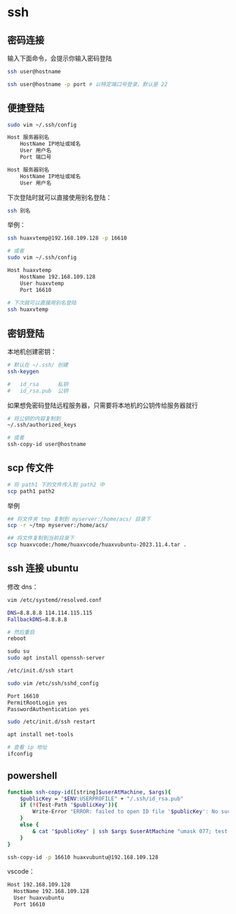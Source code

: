 # ssh

## 密码连接

输入下面命令，会提示你输入密码登陆

```bash
ssh user@hostname

ssh user@hostname -p port # 以特定端口号登录，默认是 22
```

## 便捷登陆

```bash
sudo vim ~/.ssh/config

Host 服务器别名
    HostName IP地址或域名
    User 用户名
    Port 端口号

Host 服务器别名
    HostName IP地址或域名
    User 用户名
```

下次登陆时就可以直接使用别名登陆：

```bash
ssh 别名
```

举例：

```bash
ssh huaxvtemp@192.168.109.128 -p 16610

# 或者
sudo vim ~/.ssh/config

Host huaxvtemp
    HostName 192.168.109.128
    User huaxvtemp
    Port 16610
    
# 下次就可以直接用别名登陆
ssh huaxvtemp
```

## 密钥登陆

本地机创建密钥：

```bash
# 默认在 ~/.ssh/ 创建
ssh-keygen

#   id_rsa      私钥
#   id_rsa.pub  公钥
```
如果想免密码登陆远程服务器，只需要将本地机的公钥传给服务器就行

```bash
# 将公钥的内容复制到
~/.ssh/authorized_keys

# 或者
ssh-copy-id user@hostname
```

## scp 传文件

```bash
# 将 path1 下的文件传入到 path2 中
scp path1 path2
```

举例

```bash
## 将文件夹 tmp 复制到 myserver:/home/acs/ 目录下
scp -r ~/tmp myserver:/home/acs/

## 将文件复制到当前目录下
scp huaxvcode:/home/huaxvcode/huaxvubuntu-2023.11.4.tar .
```

## ssh 连接 ubuntu

修改 dns：

```bash
vim /etc/systemd/resolved.conf

DNS=8.8.8.8 114.114.115.115
FallbackDNS=8.8.8.8

# 然后重启
reboot
```

```bash
sudu su
sudo apt install openssh-server

/etc/init.d/ssh start
```

```bash
sudo vim /etc/ssh/sshd_config

Port 16610
PermitRootLogin yes
PasswordAuthentication yes

sudo /etc/init.d/ssh restart
```

```bash
apt install net-tools

# 查看 ip 地址
ifconfig
```

## powershell

```bash
function ssh-copy-id([string]$userAtMachine, $args){   
    $publicKey = "$ENV:USERPROFILE" + "/.ssh/id_rsa.pub"
    if (!(Test-Path "$publicKey")){
        Write-Error "ERROR: failed to open ID file '$publicKey': No such file"            
    }
    else {
        & cat "$publicKey" | ssh $args $userAtMachine "umask 077; test -d .ssh || mkdir .ssh ; cat >> .ssh/authorized_keys || exit 1"      
    }
}
```

```bash
ssh-copy-id -p 16610 huaxvubuntu@192.168.109.128
```

vscode：

```bash
Host 192.168.109.128
  HostName 192.168.109.128
  User huaxvubuntu
  Port 16610
```

